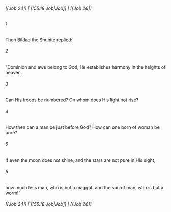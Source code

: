 
###### [[Job 24]] | [[55.18 Job|Job]] | [[Job 26]]

###### 1
Then Bildad the Shuhite replied:
###### 2
“Dominion and awe belong to God; He establishes harmony in the heights of heaven.
###### 3
Can His troops be numbered? On whom does His light not rise?
###### 4
How then can a man be just before God? How can one born of woman be pure?
###### 5
If even the moon does not shine, and the stars are not pure in His sight,
###### 6
how much less man, who is but a maggot, and the son of man, who is but a worm!”

###### [[Job 24]] | [[55.18 Job|Job]] | [[Job 26]]
